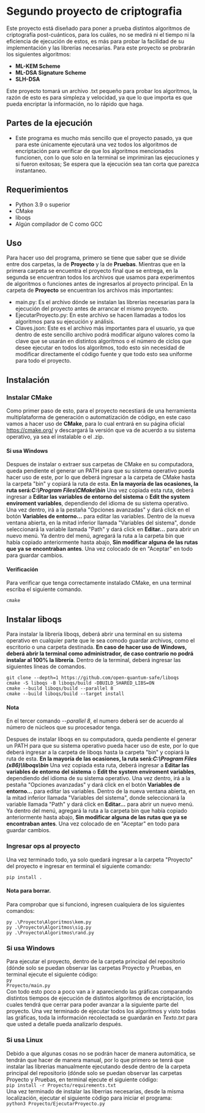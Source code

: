 # Segundo proyecto de criptografia

Este proyecto está diseñado para poner a prueba distintos algoritmos de criptografía post-cuánticos, para los cuáles, no se medirá ni el tiempo ni la eficiencia de ejecución de estos, es más para probar la facilidad de su implementación y las librerías necesarias. Para este proyecto se probrarán los siguientes algoritmos:
<ul>
  <li><b>ML-KEM Scheme</b></li>
  <li><b>ML-DSA Signature Scheme</b></li>
  <li><b>SLH-DSA</b></li>
</ul>

Este proyecto tomará un archivo .txt pequeño para probar los algoritmos, la razón de esto es para simpleza y velocidad, ya que lo que importa es que pueda encriptar la información, no lo rápido que haga.

## Partes de la ejecución
<ul>
  <li>
    Este programa es mucho más sencillo que el proyecto pasado, ya que para este únicamente ejecutará una vez todos los algoritmos de encriptación para verificar de que los algoritmos mencionados funcionen, con lo que solo en la terminal se imprimiran las ejecuciones y si fueron exitosas; Se espera que la ejecución sea tan corta que parezca instantaneo.
   </li>
</ul>

## Requerimientos
<ul>
  <li>Python 3.9 o superior</li>
  <li>CMake</li>
  <li>liboqs</li>
  <li>Algún compilador de C como GCC</li>
</ul>

## Uso
Para hacer uso del programa, primero se tiene que saber que se divide entre dos carpetas, la de <b>Proyecto</b> y la de <b>Pruebas</b>. Mientras que en la primera carpeta se encuentra el proyecto final que se entrega, en la segunda se encuentran todos los archivos que usamos para experimentos de algoritmos o funciones antes de ingresarlos al proyecto principal.
En la carpeta de <b>Proyecto</b> se encuentran los archivos más importantes:
<ul>
  <li>main.py: Es el archivo dónde se instalan las librerías necesarias para la ejecución del proyecto antes de arrancar el mismo proyecto.</li>
  <li>
    EjecutarProyecto.py: En este archivo se hacen llamadas a todos los algoritmos para su ejecución y análisis.
  </li>
  <li>
    Claves.json: Este es el archivo más importantes para el usuario, ya que dentro de este sencillo archivo podrá modificar alguno valores como la clave que se usarán en distintos algorítmos o el número de ciclos que desee ejecutar en todos los algorítmos, todo esto sin necesidad de modificar directamente el código fuente y que todo esto sea uniforme para todo el proyecto.
  </li>
</ul>

## Instalación
### Instalar CMake
Como primer paso de esto, para el proyecto necestiará de una herramienta multiplataforma de generación o automatización de código, en este caso vamos a hacer uso de <b>CMake</b>, para lo cual entrará en su página oficial <a>https://cmake.org/</a> y descargará la versión que va de acuerdo a su sistema operativo, ya sea el instalable o el .zip.

#### Si usa Windows
Despues de instalar o extraer sus carpetas de CMake en su computadora, queda pendiente el generar un PATH para que su sistema operativo pueda hacer uso de este, por lo que deberá ingresar a la carpeta de CMake hasta la carpeta "bin" y copiará la ruta de esta. <b>En la mayoría de las ocasiones, la ruta será:<i>C:\Program Files\CMake\bin</i></b>
Una vez copiada esta ruta, deberá ingresar a <b>Editar las variables de entorno del sistema</b> o <b>Edit the system enviroment variables</b>, dependiendo del idioma de su sistema operativo.
Una vez dentro, irá a la pestaña "Opciones avanzadas" y dará click en el botón <b>Variables de entorno...</b> para editar las variables.
Dentro de la nueva ventana abierta, en la mitad inferior llamada "Variables del sistema", donde seleccionará la variable llamada "Path" y dará click en <b>Editar...</b> para abrir un nuevo menú.
Ya dentro del menú, agregará la ruta a la carpeta bin que había copiado anteriormente hasta abajo, <b>Sin modificar alguna de las rutas que ya se encontraban antes</b>. Una vez colocado de en "Aceptar" en todo para guardar cambios.

#### Verificación
Para verificar que tenga correctamente instalado CMake, en una terminal escriba el siguiente comando.
```shell
cmake
```

## Instalar liboqs

Para instalar la librería liboqs, deberá abrir una terminal en su sistema operativo en cualquier parte que le sea comodo guardar archivos, como el escritorio o una carpeta destinada. <b>En caso de hacer uso de Windows, deberá abrir la terminal como administrador, de caso contrario no podrá instalar al 100% la librería</b>. Dentro de la terminal, deberá ingresar las siguientes líneas de comandos.
```shell
git clone --depth=1 https://github.com/open-quantum-safe/liboqs
cmake -S liboqs -B liboqs/build -DBUILD_SHARED_LIBS=ON
cmake --build liboqs/build --parallel 8
cmake --build liboqs/build --target install
```
#### Nota
En el tercer comando <i>--parallel 8</i>, el numero deberá ser de acuerdo al número de núcleos que su procesador tenga.

Despues de instalar liboqs en su computadora, queda pendiente el generar un PATH para que su sistema operativo pueda hacer uso de este, por lo que deberá ingresar a la carpeta de liboqs hasta la carpeta "bin" y copiará la ruta de esta. <b>En la mayoría de las ocasiones, la ruta será:<i>C:\Program Files (x86)\liboqs\bin</i></b>
Una vez copiada esta ruta, deberá ingresar a <b>Editar las variables de entorno del sistema</b> o <b>Edit the system enviroment variables</b>, dependiendo del idioma de su sistema operativo.
Una vez dentro, irá a la pestaña "Opciones avanzadas" y dará click en el botón <b>Variables de entorno...</b> para editar las variables.
Dentro de la nueva ventana abierta, en la mitad inferior llamada "Variables del sistema", donde seleccionará la variable llamada "Path" y dará click en <b>Editar...</b> para abrir un nuevo menú.
Ya dentro del menú, agregará la ruta a la carpeta bin que había copiado anteriormente hasta abajo, <b>Sin modificar alguna de las rutas que ya se encontraban antes</b>. Una vez colocado de en "Aceptar" en todo para guardar cambios.

### Ingresar ops al proyecto
Una vez terminado todo, ya solo quedará ingresar a la carpeta "Proyecto" del proyecto e ingresar en terminal el siguiente comando:
```shell
pip install .
```

#### Nota para borrar.
Para comprobar que si funcionó, ingresen cualquiera de los siguientes comandos:
```shell
py .\Proyecto\Algoritmos\kem.py
py .\Proyecto\Algoritmos\sig.py
py .\Proyecto\Algoritmos\rand.py
```

### Si usa Windows
Para ejecutar el proyecto, dentro de la carpeta principal del repositorio (dónde solo se puedan observar las carpetas Proyecto y Pruebas, en terminal ejecute el siguiente código:
</br>
<code>py Proyecto/main.py </code>
</br>
Con todo esto poco a poco van a ir apareciendo las gráficas comparando distintos tiempos de ejecución de distintos algoritmos de encriptación, los cuales tendrá que cerrar para poder avanzar a la siguiente parte del proyecto. Una vez terminado de ejecutar todos los algoritmos y visto todas las gráficas, toda la información recolectada se guardarán en <i>Texto.txt</i> para que usted a detalle pueda analizarlo después.

### Si usa Linux
Debido a que algunas cosas no se podrán hacer de manera automática, se tendrán que hacer de manera manual, por lo que primero se tenrá que instalar las librerias manualmente ejecutando desde dentro de la carpeta principal del repositorio (dónde solo se puedan observar las carpetas Proyecto y Pruebas, en terminal ejecute el siguiente código:
</br>
<code>pip install -r Proyecto/requirements.txt</code>
</br>
Una vez terminado de instalar las liberrias necesarias, desde la misma localización, ejecutar el siguiente código para iniciar el programa:
</br>
<code>python3 Proyecto/EjecutarProyecto.py</code>
